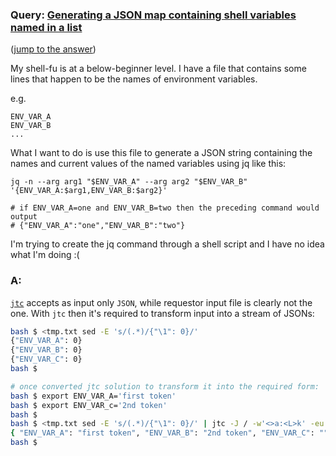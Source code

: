 ### Query: [Generating a JSON map containing shell variables named in a list](https://stackoverflow.com/questions/59778578/generating-a-json-map-containing-shell-variables-named-in-a-list)
([jump to the answer]())

My shell-fu is at a below-beginner level. I have a file that contains some lines that happen to be the names of environment variables.


e.g.
```
ENV_VAR_A
ENV_VAR_B
...
```


What I want to do is use this file to generate a JSON string containing the names and current values of the named variables using jq like this:

```
jq -n --arg arg1 "$ENV_VAR_A" --arg arg2 "$ENV_VAR_B" '{ENV_VAR_A:$arg1,ENV_VAR_B:$arg2}'

# if ENV_VAR_A=one and ENV_VAR_B=two then the preceding command would output 
# {"ENV_VAR_A":"one","ENV_VAR_B":"two"}
```

I'm trying to create the jq command through a shell script and I have no idea what I'm doing :(

### A:
[`jtc`](https://github.com/ldn-softdev/jtc) accepts as input only `JSON`, while requestor input file is clearly not the one.
With `jtc` then it's required to transform input into a stream of JSONs:
```bash
bash $ <tmp.txt sed -E 's/(.*)/{"\1": 0}/' 
{"ENV_VAR_A": 0}
{"ENV_VAR_B": 0}
{"ENV_VAR_C": 0}
bash $ 

# once converted jtc solution to transform it into the required form:
bash $ export ENV_VAR_A='first token'
bash $ export ENV_VAR_c='2nd token'
bash $ 
bash $ <tmp.txt sed -E 's/(.*)/{"\1": 0}/' | jtc -J / -w'<>a:<L>k' -eu echo '\""${L}"\"' \; / -w[:][0] -ljjr
{ "ENV_VAR_A": "first token", "ENV_VAR_B": "2nd token", "ENV_VAR_C": "" }
bash $ 
```



